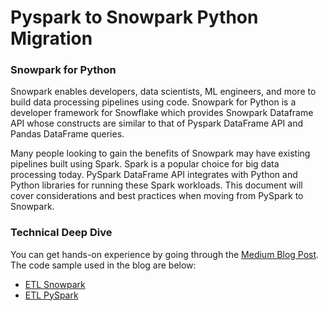 # Pyspark to Snowpark Python Migration 

### Snowpark for Python
Snowpark enables developers, data scientists, ML engineers, and more to build data processing pipelines using code. Snowpark for Python is a developer framework for Snowflake which provides Snowpark Dataframe API whose constructs are similar to that of Pyspark DataFrame API and Pandas DataFrame queries.

Many people looking to gain the benefits of Snowpark may have existing pipelines built using Spark. Spark is a popular choice for big data processing today. PySpark DataFrame API integrates with Python and Python libraries for running these Spark workloads. This document will cover considerations and best practices when moving from PySpark to Snowpark.

### Technical Deep Dive

You can get hands-on experience by going through the [Medium Blog Post](https://medium.com/@phaniraj2112/a75058c1e579). The code sample used in the blog are below:
* [ETL Snowpark](https://github.com/Snowflake-Labs/snowpark-python-demos/blob/spark-snowpark-python/Pyspark-Snowpark-Python-Migration/ETL_SnowparkPython-Part1.ipynb)
* [ETL PySpark](https://github.com/Snowflake-Labs/snowpark-python-demos/blob/spark-snowpark-python/Pyspark-Snowpark-Python-Migration/ETL_PySpark-Part1.ipynb)
